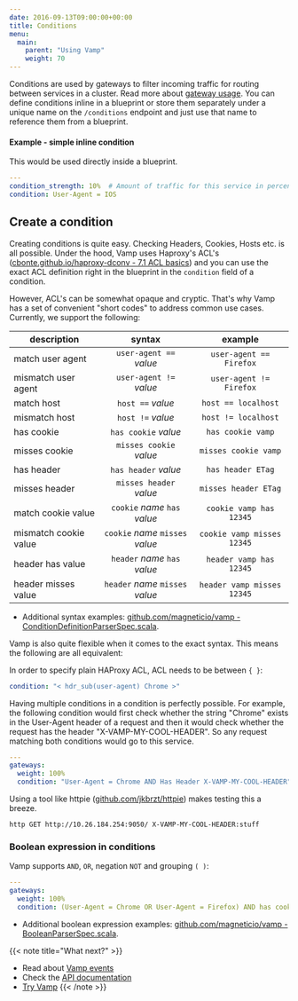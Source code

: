 ```yaml
---
date: 2016-09-13T09:00:00+00:00
title: Conditions
menu:
  main:
    parent: "Using Vamp"
    weight: 70
---
```


Conditions are used by gateways to filter incoming traffic for routing between services in a cluster.
Read more about [gateway usage](/documentation/using-vamp/gateways/#gateway-usage). You can define conditions inline in a blueprint or store them separately under a unique name on the `/conditions` endpoint and just use that name to reference them from a blueprint. 

#### Example - simple inline condition

This would be used directly inside a blueprint.

```yaml
---
condition_strength: 10%  # Amount of traffic for this service in percents.
condition: User-Agent = IOS
```

## Create a condition 

Creating conditions is quite easy. Checking Headers, Cookies, Hosts etc. is all possible.
Under the hood, Vamp uses Haproxy's ACL's ([cbonte.github.io/haproxy-dconv - 7.1 ACL basics](http://cbonte.github.io/haproxy-dconv/configuration-1.5.html#7.1)) and you can use the exact ACL definition right in the blueprint in the `condition` field of a condition.

However, ACL's can be somewhat opaque and cryptic. That's why Vamp has a set of convenient "short codes"
to address common use cases. Currently, we support the following:

| description           | syntax                       | example                  |
| ----------------------|:----------------------------:|:------------------------:|
| match user agent      | `user-agent ==` _value_          | `user-agent == Firefox`    |
| mismatch user agent   | `user-agent !=` _value_          | `user-agent != Firefox`    |
| match host            | `host ==` _value_                | `host == localhost`        |
| mismatch host         | `host !=` _value_                | `host != localhost`       |
| has cookie            | `has cookie` _value_             | `has cookie vamp`          |
| misses cookie         | `misses cookie` _value_          | `misses cookie vamp`       |
| has header            | `has header` _value_             | `has header ETag`          |
| misses header         | `misses header` _value_          | `misses header ETag`       |
| match cookie value    | `cookie` _name_ `has` _value_    | `cookie vamp has 12345`    |
| mismatch cookie value | `cookie` _name_ `misses` _value_ | `cookie vamp misses 12345` |
| header has value      | `header` _name_ `has` _value_   | `header vamp has 12345`    |
| header misses value   | `header` _name_ `misses` _value_ | `header vamp misses 12345` |

* Additional syntax examples: [github.com/magneticio/vamp - ConditionDefinitionParserSpec.scala](https://github.com/magneticio/vamp/blob/master/model/src/test/scala/io/vamp/model/parser/ConditionDefinitionParserSpec.scala).

Vamp is also quite flexible when it comes to the exact syntax. This means the following are all equivalent:

In order to specify plain HAProxy ACL, ACL needs to be between `{ }`:

```yaml
condition: "< hdr_sub(user-agent) Chrome >"
```

Having multiple conditions in a condition is perfectly possible. For example, the following condition would first check whether the string "Chrome" exists in the User-Agent header of a
request and then it would check whether the request has the header
"X-VAMP-MY-COOL-HEADER". So any request matching both conditions would go to this service.

```yaml
---
gateways:
  weight: 100%
  condition: "User-Agent = Chrome AND Has Header X-VAMP-MY-COOL-HEADER"
```

Using a tool like httpie ([github.com/jkbrzt/httpie](https://github.com/jakubroztocil/httpie)) makes testing this a breeze.

    http GET http://10.26.184.254:9050/ X-VAMP-MY-COOL-HEADER:stuff

### Boolean expression in conditions

Vamp supports `AND`, `OR`, negation `NOT` and grouping `( )`:

```yaml
---
gateways:
  weight: 100%
  condition: (User-Agent = Chrome OR User-Agent = Firefox) AND has cookie vamp
```

* Additional boolean expression examples: [github.com/magneticio/vamp - BooleanParserSpec.scala](https://github.com/magneticio/vamp/blob/master/model/src/test/scala/io/vamp/model/parser/BooleanParserSpec.scala).



{{< note title="What next?" >}}
* Read about [Vamp events](/documentation/using-vamp/events/)
* Check the [API documentation](/documentation/api/api-reference)
* [Try Vamp](/documentation/installation/hello-world)
{{< /note >}}
